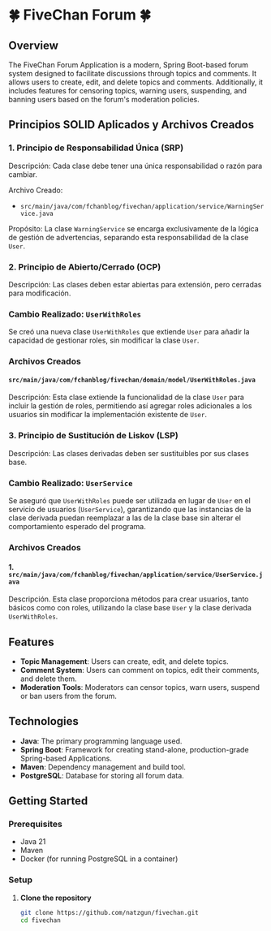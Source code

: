 # 🍀 FiveChan Forum 🍀

## Overview
The FiveChan Forum Application is a modern, Spring Boot-based forum system designed to facilitate discussions through topics and comments. It allows users to create, edit, and delete topics and comments. Additionally, it includes features for censoring topics, warning users, suspending, and banning users based on the forum's moderation policies.

## Principios SOLID Aplicados y Archivos Creados

### 1. Principio de Responsabilidad Única (SRP)

Descripción: Cada clase debe tener una única responsabilidad o razón para cambiar.

Archivo Creado:
- `src/main/java/com/fchanblog/fivechan/application/service/WarningService.java`

Propósito:
La clase `WarningService` se encarga exclusivamente de la lógica de gestión de advertencias, separando esta responsabilidad de la clase `User`.


### 2. Principio de Abierto/Cerrado (OCP)

Descripción: Las clases deben estar abiertas para extensión, pero cerradas para modificación.

### Cambio Realizado: `UserWithRoles`

Se creó una nueva clase `UserWithRoles` que extiende `User` para añadir la capacidad de gestionar roles, sin modificar la clase `User`.

### Archivos Creados

#### `src/main/java/com/fchanblog/fivechan/domain/model/UserWithRoles.java`

Descripción: Esta clase extiende la funcionalidad de la clase `User` para incluir la gestión de roles, permitiendo así agregar roles adicionales a los usuarios sin modificar la implementación existente de `User`.

### 3. Principio de Sustitución de Liskov (LSP)

Descripción: Las clases derivadas deben ser sustituibles por sus clases base.

### Cambio Realizado: `UserService`

Se aseguró que `UserWithRoles` puede ser utilizada en lugar de `User` en el servicio de usuarios (`UserService`), garantizando que las instancias de la clase derivada puedan reemplazar a las de la clase base sin alterar el comportamiento esperado del programa.

### Archivos Creados

#### 1. `src/main/java/com/fchanblog/fivechan/application/service/UserService.java`

Descripción. Esta clase proporciona métodos para crear usuarios, tanto básicos como con roles, utilizando la clase base `User` y la clase derivada `UserWithRoles`.

## Features
- **Topic Management**: Users can create, edit, and delete topics.
- **Comment System**: Users can comment on topics, edit their comments, and delete them.
- **Moderation Tools**: Moderators can censor topics, warn users, suspend or ban users from the forum.

## Technologies
- **Java**: The primary programming language used.
- **Spring Boot**: Framework for creating stand-alone, production-grade Spring-based Applications.
- **Maven**: Dependency management and build tool.
- **PostgreSQL**: Database for storing all forum data.

## Getting Started

### Prerequisites
- Java 21
- Maven
- Docker (for running PostgreSQL in a container)

### Setup
1. **Clone the repository**
   ```bash
   git clone https://github.com/natzgun/fivechan.git
   cd fivechan
